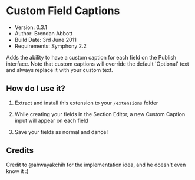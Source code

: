 # Custom Field Captions

* Version: 0.3.1
* Author: Brendan Abbott
* Build Date: 3rd June 2011
* Requirements: Symphony 2.2

Adds the ability to have a custom caption for each field on the Publish interface. Note that custom captions will override the default 'Optional' text and always replace it with your custom text.

## How do I use it?

1. Extract and install this extension to your `/extensions` folder

2. While creating your fields in the Section Editor, a new Custom Caption input will appear on each field

3. Save your fields as normal and dance!

## Credits

Credit to @ahwayakchih for the implementation idea, and he doesn't even know it :)